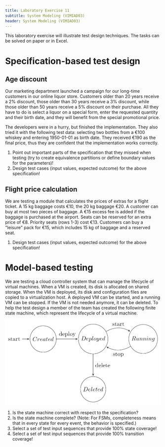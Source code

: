 ```yaml
---
title: Laboratory Exercise 11
subtitle: System Modeling (VIMIAD03)
header: System Modeling (VIMIAD03)
---
```


This laboratory exercise will illustrate test design techniques. The tasks can be solved on paper or in Excel.

# Specification-based test design

## Age discount

Our marketing department launched a campaign for our long-time customers in our online liquor store. Customers older than 20 years receive a 2% discount, those older than 30 years receive a 3% discount, while those older than 50 years receive a 5% discount on their purchase. All they have to do is select a liquor on a special form, enter the requested quantity and their birth date, and they will benefit from the special promotional price.

The developers were in a hurry, but finished the implementation. They also tried it with the following test data: selecting two bottles from a €100 whiskey and entering 1950-01-01 as birth date. They received €190 as the final price, thus they are confident that the implementation works correctly.

1. Point out important parts of the specification that they missed when testing (try to create equivalence partitions or define boundary values for the parameters)!
2. Design test cases (input values, expected outcome) for the above specification!

## Flight price calculation

We are testing a module that calculates the prices of extras for a flight ticket. A 15 kg baggage costs €10, the 20 kg baggage €20. A customer can buy at most two pieces of baggage. A €15 excess fee is added if the baggage is purchased at the airport. Seats can be reserved for an extra price of €8. Priority seats (rows 1-3) cost €13. Customers can buy a "leisure" pack for €15, which includes 15 kg of baggage and a reserved seat.

1. Design test cases (input values, expected outcome) for the above specification!

# Model-based testing

We are testing a cloud controller system that can manage the lifecycle of virtual machines. When a VM is created, its disk is allocated on shared storage. When the VM is deployed, its disk and configuration files are copied to a virtualization host. A deployed VM can be started, and a running VM can be stopped. If the VM is not needed anymore, it can be deleted. To help the test design a member of the team has created the following finite state machine, which represent the lifecycle of a virtual machine. 

![VM state machine](figs/VM-state-machine.png)

1. Is the state machine correct with respect to the specification?
2. Is the state machine complete? (Note: For FSMs, completeness means that in every state for every event, the behavior is specified.)
3. Select a set of test input sequences that provide 100% state coverage!
4. Select a set of test input sequences that provide 100% transition coverage!

